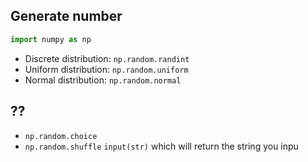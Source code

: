 ## Generate number
```python
import numpy as np
```
- Discrete distribution: `np.random.randint`
- Uniform distribution: `np.random.uniform`
- Normal distribution: `np.random.normal`


## ??
- `np.random.choice`
- `np.random.shuffle`
`input(str)` which will return the string you inpu